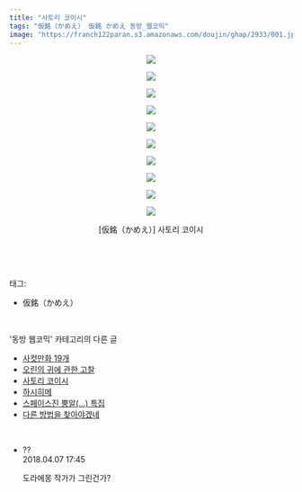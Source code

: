 ```yaml
---
title: "사토리 코이시"
tags: "仮銘（かめえ） 仮銘 かめえ 동방_웹코믹"
image: "https://franch122paran.s3.amazonaws.com/doujin/ghap/2933/001.jpg"
---
```

<div class="article">
<p style="text-align: center; clear: none; float: none;"><img src="{{ site.imgserver7 }}/ghap/2933/001.jpg"/></p>
<p style="text-align: center; clear: none; float: none;"><img src="{{ site.imgserver7 }}/ghap/2933/002.jpg"/></p>
<p style="text-align: center; clear: none; float: none;"><img src="{{ site.imgserver7 }}/ghap/2933/003.jpg"/></p>
<p style="text-align: center; clear: none; float: none;"><img src="{{ site.imgserver7 }}/ghap/2933/004.jpg"/></p>
<p style="text-align: center; clear: none; float: none;"><img src="{{ site.imgserver7 }}/ghap/2933/005.jpg"/></p>
<p style="text-align: center; clear: none; float: none;"><img src="{{ site.imgserver7 }}/ghap/2933/006.jpg"/></p>
<p style="text-align: center; clear: none; float: none;"><img src="{{ site.imgserver7 }}/ghap/2933/007.jpg"/></p>
<p style="text-align: center; clear: none; float: none;"><img src="{{ site.imgserver7 }}/ghap/2933/008.jpg"/></p>
<p style="text-align: center; clear: none; float: none;"><img src="{{ site.imgserver7 }}/ghap/2933/009.jpg"/></p>
<p style="text-align: center; clear: none; float: none;"><img src="{{ site.imgserver7 }}/ghap/2933/010.jpg"/></p>
<p style="text-align: center; clear: none; float: none;">[仮銘（かめえ）] 사토리 코이시</p>
<p><br/></p>
</div><br/>
<div class="tagTrail">
<p>태그: </p>
<ul>
<li>仮銘（かめえ）</li>
</ul>
</div><br/>
<div class="another">
<p>'동방 웹코믹' 카테고리의 다른 글</p>
<ul>
<li><a href="/ghap_2936">사컷만화 19개</a></li>
<li><a href="/ghap_2935">오린의 귀에 관한 고찰</a></li>
<li><a href="/ghap_2933">사토리 코이시</a></li>
<li><a href="/ghap_2932">하시히메</a></li>
<li><a href="/ghap_2931">스페이스진 뿡알(...) 특집</a></li>
<li><a href="/ghap_2929">다른 방법을 찾아야겠네</a></li>
</ul>
</div><br/>
<div class="cb_module cb_fluid">
<div class="cb_wrt cb_profile">
<div class="comment">
<ul>
<li class="cb_thumb_off" id="comment15234990">
<div class="cb_comment_area">
<div class="cb_info_area">
<div class="cb_section">
<span class="cb_nick_name">??</span>
</div>
<div class="cb_section">
<span class="cb_date">2018.04.07 17:45 </span>
</div>
</div>
<div class="cb_dsc_comment">
<p class="cb_dsc">
											도라에몽 작가가 그린건가?
										</p>
</div>
</div></li>
</ul>
</div>
</div><!-- commentList close -->
</div><br/>

